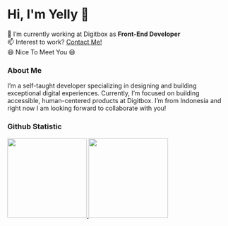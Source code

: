 # Hi, I'm Yelly 👋
🔭 I’m currently working at Digitbox as **Front-End Developer**\
📫 Interest to work? [Contact Me!](https://yellyputriw.github.io/simple-contact-link/)\
😄 Nice To Meet You 😄

### About Me
I’m a self-taught developer specializing in designing and building exceptional digital experiences. Currently, I’m focused on building accessible, human-centered products at Digitbox. I’m from Indonesia and right now I am looking forward to collaborate with you!

### Github Statistic
<p align="left">
<a href="https://github.com/rdnsan">
  <img height="180em" src="https://github-readme-stats-eight-theta.vercel.app/api?username=yellputriw&show_icons=true&theme=algolia&include_all_commits=true&count_private=true"/>
  <img height="180em" src="https://github-readme-stats-eight-theta.vercel.app/api/top-langs/?username=yellyputriw&layout=compact&langs_count=8&theme=algolia"/>
</a>
</p>
